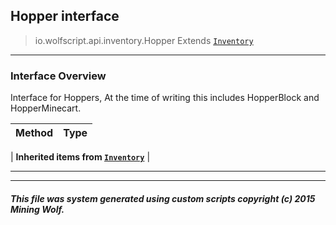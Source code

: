 ## Hopper __interface__

>io.wolfscript.api.inventory.Hopper
>Extends [`Inventory`](Inventory.md)

---

### Interface Overview

Interface for Hoppers, At the time of writing this includes HopperBlock and HopperMinecart.

Method | Type   
--- | :--- 
 |
__Inherited items from [`Inventory`](Inventory.md)__ |





---



---


##### This file was system generated using custom scripts copyright (c) 2015 Mining Wolf.
	

